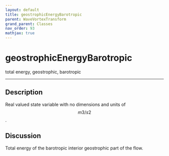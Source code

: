 ```yaml
---
layout: default
title: geostrophicEnergyBarotropic
parent: WaveVortexTransform
grand_parent: Classes
nav_order: 93
mathjax: true
---
```


#  geostrophicEnergyBarotropic

total energy, geostrophic, barotropic


---

## Description
Real valued state variable with no dimensions and units of $$m3/s2$$.

## Discussion

Total energy of the barotropic interior geostrophic part of the flow.

